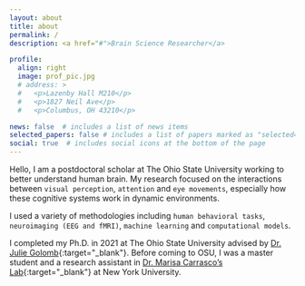 ```yaml
---
layout: about
title: about
permalink: /
description: <a href="#">Brain Science Researcher</a>

profile:
  align: right
  image: prof_pic.jpg
  # address: >
  #   <p>Lazenby Hall M210</p>
  #   <p>1827 Neil Ave</p>
  #   <p>Columbus, OH 43210</p>

news: false  # includes a list of news items
selected_papers: false # includes a list of papers marked as "selected={true}"
social: true  # includes social icons at the bottom of the page
---
```

Hello, I am a postdoctoral scholar at The Ohio State University working to better understand human brain. My research focused on the interactions between `visual perception`, `attention` and `eye movements`, especially how these cognitive systems work in dynamic environments. 

I used a variety of methodologies including `human behavioral tasks`, `neuroimaging (EEG and fMRI)`, `machine learning` and `computational models`.

I completed my Ph.D. in 2021 at The Ohio State University advised by [Dr. Julie Golomb](https://u.osu.edu/golomblab/){:target="\_blank"}. Before coming to OSU, I was a master student and a research assistant in [Dr. Marisa Carrasco’s Lab](https://carrascolab.hosting.nyu.edu){:target="\_blank"} at New York University. 
